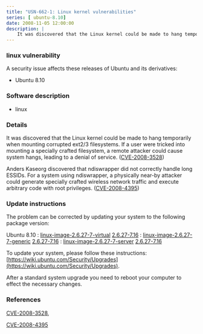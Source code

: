 ```yaml
---
title: "USN-662-1: Linux kernel vulnerabilities"
series: [ ubuntu-8.10]
date: 2008-11-05 12:00:00
description: |
    It was discovered that the Linux kernel could be made to hang temporarily when mounting corrupted ext2/3 filesystems.  If a user were tricked into mounting a specially crafted filesystem, a remote attacker could cause system hangs, leading to a denial of service. ([CVE-2008-3528](http://people.ubuntu.com/~ubuntu-security/cve/CVE-2008-3528))
--- 
```

 
### linux vulnerability

A security issue affects these releases of Ubuntu and its derivatives:

* Ubuntu 8.10

### Software description

* linux 

### Details

It was discovered that the Linux kernel could be made to hang temporarily when mounting corrupted ext2/3 filesystems. If a user were tricked into mounting a specially crafted filesystem, a remote attacker could cause system hangs, leading to a denial of service. ([CVE-2008-3528](http://people.ubuntu.com/~ubuntu-security/cve/CVE-2008-3528))

Anders Kaseorg discovered that ndiswrapper did not correctly handle long ESSIDs. For a system using ndiswrapper, a physically near-by attacker could generate specially crafted wireless network traffic and execute arbitrary code with root privileges. ([CVE-2008-4395](http://people.ubuntu.com/~ubuntu-security/cve/CVE-2008-4395)) 

### Update instructions

The problem can be corrected by updating your system to the following package version:

Ubuntu 8.10
 : [linux-image-2.6.27-7-virtual](https://launchpad.net/ubuntu/+source/linux) <span> [2.6.27-7.16](https://launchpad.net/ubuntu/+source/linux/2.6.27-7.16) </span> 
 : [linux-image-2.6.27-7-generic](https://launchpad.net/ubuntu/+source/linux) <span> [2.6.27-7.16](https://launchpad.net/ubuntu/+source/linux/2.6.27-7.16) </span> 
 : [linux-image-2.6.27-7-server](https://launchpad.net/ubuntu/+source/linux) <span> [2.6.27-7.16](https://launchpad.net/ubuntu/+source/linux/2.6.27-7.16) </span> 

To update your system, please follow these instructions: [https://wiki.ubuntu.com/Security/Upgrades](https://wiki.ubuntu.com/Security/Upgrades).

After a standard system upgrade you need to reboot your computer to effect the necessary changes. 

### References

 [CVE-2008-3528](http://people.ubuntu.com/~ubuntu-security/cve/CVE-2008-3528), 

 [CVE-2008-4395](http://people.ubuntu.com/~ubuntu-security/cve/CVE-2008-4395)
 
